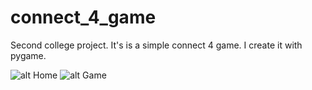 # connect_4_game
Second college project. It's is a simple connect 4 game. I create it with pygame. 

![alt Home](https://i.imgur.com/WhZMnvW.png)
![alt Game](https://i.imgur.com/UdgmaOb.png)
